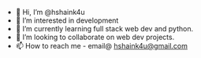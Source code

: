 - 👋 Hi, I’m @hshaink4u
- 👀 I’m interested in development
- 🌱 I’m currently learning full stack web dev and python. 
- 💞️ I’m looking to collaborate on web dev projects.
- 📫 How to reach me - email@ hshaink4u@gmail.com

<!---
hshaink4u/hshaink4u is a ✨ special ✨ repository because its `README.md` (this file) appears on your GitHub profile.
You can click the Preview link to take a look at your changes.
--->
